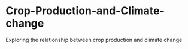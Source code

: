 # Crop-Production-and-Climate-change
Exploring the relationship between crop production and climate change
